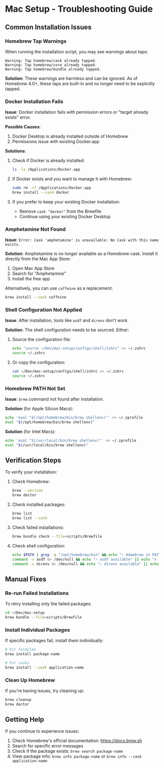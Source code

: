 # Mac Setup - Troubleshooting Guide

## Common Installation Issues

### Homebrew Tap Warnings

When running the installation script, you may see warnings about taps:

```
Warning: Tap homebrew/cask already tapped.
Warning: Tap homebrew/core already tapped.
Warning: Tap homebrew/bundle already tapped.
```

**Solution**: These warnings are harmless and can be ignored. As of Homebrew 4.0+, these taps are built-in and no longer need to be explicitly tapped.

### Docker Installation Fails

**Issue**: Docker installation fails with permission errors or "target already exists" error.

**Possible Causes**:
1. Docker Desktop is already installed outside of Homebrew
2. Permissions issue with existing Docker.app

**Solutions**:
1. Check if Docker is already installed:
   ```bash
   ls -la /Applications/Docker.app
   ```

2. If Docker exists and you want to manage it with Homebrew:
   ```bash
   sudo rm -rf /Applications/Docker.app
   brew install --cask docker
   ```

3. If you prefer to keep your existing Docker installation:
   - Remove `cask "docker"` from the Brewfile
   - Continue using your existing Docker Desktop

### Amphetamine Not Found

**Issue**: `Error: Cask 'amphetamine' is unavailable: No Cask with this name exists.`

**Solution**: Amphetamine is no longer available as a Homebrew cask. Install it directly from the Mac App Store:
1. Open Mac App Store
2. Search for "Amphetamine"
3. Install the free app

Alternatively, you can use `caffeine` as a replacement:
```bash
brew install --cask caffeine
```

### Shell Configuration Not Applied

**Issue**: After installation, tools like `asdf` and `direnv` don't work.

**Solution**: The shell configuration needs to be sourced. Either:

1. Source the configuration file:
   ```bash
   echo "source ~/Dev/mac-setup/configs/shell/zshrc" >> ~/.zshrc
   source ~/.zshrc
   ```

2. Or copy the configuration:
   ```bash
   cat ~/Dev/mac-setup/configs/shell/zshrc >> ~/.zshrc
   source ~/.zshrc
   ```

### Homebrew PATH Not Set

**Issue**: `brew` command not found after installation.

**Solution** (for Apple Silicon Macs):
```bash
echo 'eval "$(/opt/homebrew/bin/brew shellenv)"' >> ~/.zprofile
eval "$(/opt/homebrew/bin/brew shellenv)"
```

**Solution** (for Intel Macs):
```bash
echo 'eval "$(/usr/local/bin/brew shellenv)"' >> ~/.zprofile
eval "$(/usr/local/bin/brew shellenv)"
```

## Verification Steps

To verify your installation:

1. Check Homebrew:
   ```bash
   brew --version
   brew doctor
   ```

2. Check installed packages:
   ```bash
   brew list
   brew list --cask
   ```

3. Check failed installations:
   ```bash
   brew bundle check --file=scripts/Brewfile
   ```

4. Check shell configuration:
   ```bash
   echo $PATH | grep -q "/opt/homebrew/bin" && echo "✓ Homebrew in PATH" || echo "✗ Homebrew not in PATH"
   command -v asdf &> /dev/null && echo "✓ asdf available" || echo "✗ asdf not available"
   command -v direnv &> /dev/null && echo "✓ direnv available" || echo "✗ direnv not available"
   ```

## Manual Fixes

### Re-run Failed Installations

To retry installing only the failed packages:

```bash
cd ~/Dev/mac-setup
brew bundle --file=scripts/Brewfile
```

### Install Individual Packages

If specific packages fail, install them individually:

```bash
# For formulae
brew install package-name

# For casks
brew install --cask application-name
```

### Clean Up Homebrew

If you're having issues, try cleaning up:

```bash
brew cleanup
brew doctor
```

## Getting Help

If you continue to experience issues:

1. Check Homebrew's official documentation: https://docs.brew.sh
2. Search for specific error messages
3. Check if the package exists: `brew search package-name`
4. View package info: `brew info package-name` or `brew info --cask application-name`